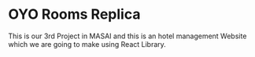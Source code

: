 # OYO Rooms Replica
This is our 3rd Project in MASAI and this is an hotel management Website which we are going to make using React Library.
